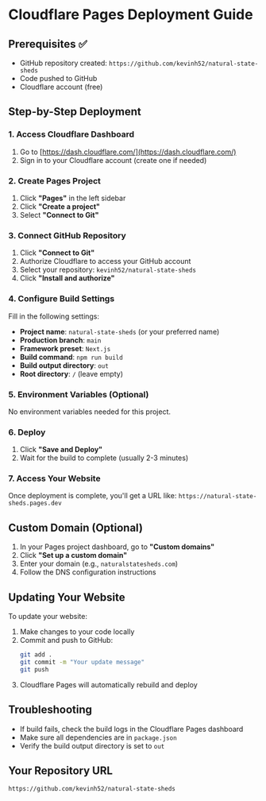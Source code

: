 # Cloudflare Pages Deployment Guide

## Prerequisites ✅
- GitHub repository created: `https://github.com/kevinh52/natural-state-sheds`
- Code pushed to GitHub
- Cloudflare account (free)

## Step-by-Step Deployment

### 1. Access Cloudflare Dashboard
1. Go to [https://dash.cloudflare.com/](https://dash.cloudflare.com/)
2. Sign in to your Cloudflare account (create one if needed)

### 2. Create Pages Project
1. Click **"Pages"** in the left sidebar
2. Click **"Create a project"**
3. Select **"Connect to Git"**

### 3. Connect GitHub Repository
1. Click **"Connect to Git"**
2. Authorize Cloudflare to access your GitHub account
3. Select your repository: `kevinh52/natural-state-sheds`
4. Click **"Install and authorize"**

### 4. Configure Build Settings
Fill in the following settings:

- **Project name**: `natural-state-sheds` (or your preferred name)
- **Production branch**: `main`
- **Framework preset**: `Next.js`
- **Build command**: `npm run build`
- **Build output directory**: `out`
- **Root directory**: `/` (leave empty)

### 5. Environment Variables (Optional)
No environment variables needed for this project.

### 6. Deploy
1. Click **"Save and Deploy"**
2. Wait for the build to complete (usually 2-3 minutes)

### 7. Access Your Website
Once deployment is complete, you'll get a URL like:
`https://natural-state-sheds.pages.dev`

## Custom Domain (Optional)
1. In your Pages project dashboard, go to **"Custom domains"**
2. Click **"Set up a custom domain"**
3. Enter your domain (e.g., `naturalstatesheds.com`)
4. Follow the DNS configuration instructions

## Updating Your Website
To update your website:
1. Make changes to your code locally
2. Commit and push to GitHub:
   ```bash
   git add .
   git commit -m "Your update message"
   git push
   ```
3. Cloudflare Pages will automatically rebuild and deploy

## Troubleshooting
- If build fails, check the build logs in the Cloudflare Pages dashboard
- Make sure all dependencies are in `package.json`
- Verify the build output directory is set to `out`

## Your Repository URL
`https://github.com/kevinh52/natural-state-sheds` 